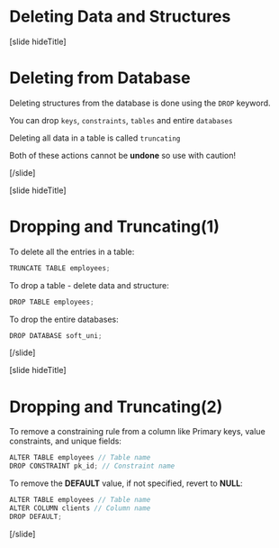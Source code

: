 # Deleting Data and Structures

[slide hideTitle]

# Deleting from Database

Deleting structures from the database is done using the `DROP` keyword.

You can drop `keys`, `constraints`, `tables` and entire `databases`

Deleting all data in a table is called `truncating`

Both of these actions cannot be **undone** so use with caution!

[/slide]

[slide hideTitle]

# Dropping and Truncating(1)

To delete all the entries in a table:

```Java
TRUNCATE TABLE employees; 
```

To drop a table - delete data and structure:

```Java
DROP TABLE employees;
```

To drop the entire databases:

```Java
DROP DATABASE soft_uni; 
```

[/slide]

[slide hideTitle]

# Dropping and Truncating(2)

To remove a constraining rule from a column like Primary keys, value constraints, and unique fields:

```Java
ALTER TABLE employees // Table name
DROP CONSTRAINT pk_id; // Constraint name
```

To remove the **DEFAULT** value, if not specified, revert to **NULL**:

```Java
ALTER TABLE employees // Table name
ALTER COLUMN clients // Column name
DROP DEFAULT;
```

[/slide]
